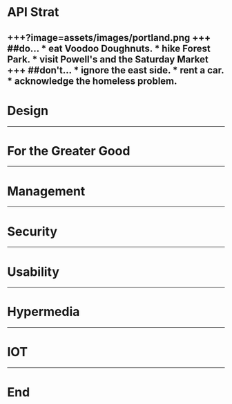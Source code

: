 # API Strat
+++?image=assets/images/portland.png
+++
##do...
	* eat Voodoo Doughnuts.
	* hike Forest Park.
	* visit Powell's and the Saturday Market
+++
##don't...
	* ignore the east side.
	* rent a car.
	* acknowledge the homeless problem.
---
# Design 

---
# For the Greater Good

---
# Management

---
# Security

---
# Usability

---
# Hypermedia

---
# IOT

---
# End

